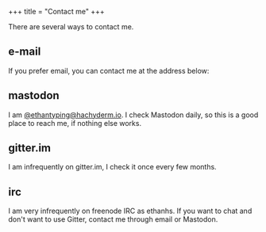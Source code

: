 +++
title = "Contact me"
+++

There are several ways to contact me.

## e-mail

If you prefer email, you can contact me at the address below:

<a href="mailto:ethan@ethanhs.me"></a>

## mastodon

I am [@ethantyping@hachyderm.io](https://hachyderm.io/@ethantyping). I check Mastodon daily, so this is a good place to reach me, if nothing else works.

## gitter.im

I am infrequently on gitter.im, I check it once every few months.

## irc

I am very infrequently on freenode IRC as ethanhs. If you want to chat and don't want to use Gitter, contact me through email or Mastodon.

